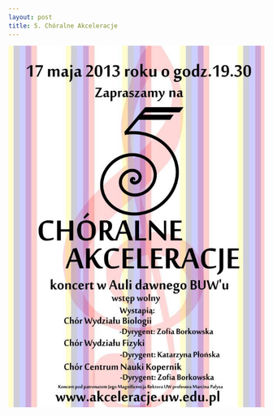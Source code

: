 ```yaml
---
layout: post
title: 5. Chóralne Akceleracje
---
```


![Plakat akceleracji](/img/plakaty/akceleracje-5.jpg)
